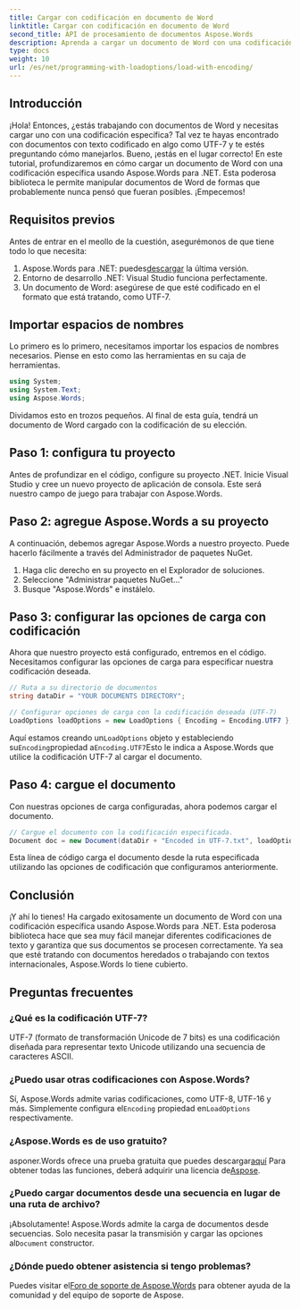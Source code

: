```yaml
---
title: Cargar con codificación en documento de Word
linktitle: Cargar con codificación en documento de Word
second_title: API de procesamiento de documentos Aspose.Words
description: Aprenda a cargar un documento de Word con una codificación específica utilizando Aspose.Words para .NET. Guía paso a paso con explicaciones detalladas.
type: docs
weight: 10
url: /es/net/programming-with-loadoptions/load-with-encoding/
---
```

## Introducción

¡Hola! Entonces, ¿estás trabajando con documentos de Word y necesitas cargar uno con una codificación específica? Tal vez te hayas encontrado con documentos con texto codificado en algo como UTF-7 y te estés preguntando cómo manejarlos. Bueno, ¡estás en el lugar correcto! En este tutorial, profundizaremos en cómo cargar un documento de Word con una codificación específica usando Aspose.Words para .NET. Esta poderosa biblioteca le permite manipular documentos de Word de formas que probablemente nunca pensó que fueran posibles. ¡Empecemos!

## Requisitos previos

Antes de entrar en el meollo de la cuestión, asegurémonos de que tiene todo lo que necesita:

1.  Aspose.Words para .NET: puedes[descargar](https://releases.aspose.com/words/net/) la última versión.
2. Entorno de desarrollo .NET: Visual Studio funciona perfectamente.
3. Un documento de Word: asegúrese de que esté codificado en el formato que está tratando, como UTF-7.

## Importar espacios de nombres

Lo primero es lo primero, necesitamos importar los espacios de nombres necesarios. Piense en esto como las herramientas en su caja de herramientas.

```csharp
using System;
using System.Text;
using Aspose.Words;
```

Dividamos esto en trozos pequeños. Al final de esta guía, tendrá un documento de Word cargado con la codificación de su elección.

## Paso 1: configura tu proyecto

Antes de profundizar en el código, configure su proyecto .NET. Inicie Visual Studio y cree un nuevo proyecto de aplicación de consola. Este será nuestro campo de juego para trabajar con Aspose.Words.

## Paso 2: agregue Aspose.Words a su proyecto

A continuación, debemos agregar Aspose.Words a nuestro proyecto. Puede hacerlo fácilmente a través del Administrador de paquetes NuGet.

1. Haga clic derecho en su proyecto en el Explorador de soluciones.
2. Seleccione "Administrar paquetes NuGet..."
3. Busque "Aspose.Words" e instálelo.

## Paso 3: configurar las opciones de carga con codificación

Ahora que nuestro proyecto está configurado, entremos en el código. Necesitamos configurar las opciones de carga para especificar nuestra codificación deseada.

```csharp
// Ruta a su directorio de documentos
string dataDir = "YOUR DOCUMENTS DIRECTORY";

// Configurar opciones de carga con la codificación deseada (UTF-7)
LoadOptions loadOptions = new LoadOptions { Encoding = Encoding.UTF7 };
```

 Aquí estamos creando un`LoadOptions` objeto y estableciendo su`Encoding`propiedad a`Encoding.UTF7`Esto le indica a Aspose.Words que utilice la codificación UTF-7 al cargar el documento.

## Paso 4: cargue el documento

Con nuestras opciones de carga configuradas, ahora podemos cargar el documento.

```csharp
// Cargue el documento con la codificación especificada.
Document doc = new Document(dataDir + "Encoded in UTF-7.txt", loadOptions);
```

Esta línea de código carga el documento desde la ruta especificada utilizando las opciones de codificación que configuramos anteriormente.

## Conclusión

¡Y ahí lo tienes! Ha cargado exitosamente un documento de Word con una codificación específica usando Aspose.Words para .NET. Esta poderosa biblioteca hace que sea muy fácil manejar diferentes codificaciones de texto y garantiza que sus documentos se procesen correctamente. Ya sea que esté tratando con documentos heredados o trabajando con textos internacionales, Aspose.Words lo tiene cubierto.

## Preguntas frecuentes

### ¿Qué es la codificación UTF-7?
UTF-7 (formato de transformación Unicode de 7 bits) es una codificación diseñada para representar texto Unicode utilizando una secuencia de caracteres ASCII.

### ¿Puedo usar otras codificaciones con Aspose.Words?
 Sí, Aspose.Words admite varias codificaciones, como UTF-8, UTF-16 y más. Simplemente configura el`Encoding` propiedad en`LoadOptions` respectivamente.

### ¿Aspose.Words es de uso gratuito?
 asponer.Words ofrece una prueba gratuita que puedes descargar[aquí](https://releases.aspose.com/) Para obtener todas las funciones, deberá adquirir una licencia de[Aspose](https://purchase.aspose.com/buy).

### ¿Puedo cargar documentos desde una secuencia en lugar de una ruta de archivo?
 ¡Absolutamente! Aspose.Words admite la carga de documentos desde secuencias. Solo necesita pasar la transmisión y cargar las opciones al`Document` constructor.

### ¿Dónde puedo obtener asistencia si tengo problemas?
 Puedes visitar el[Foro de soporte de Aspose.Words](https://forum.aspose.com/c/words/8) para obtener ayuda de la comunidad y del equipo de soporte de Aspose.
